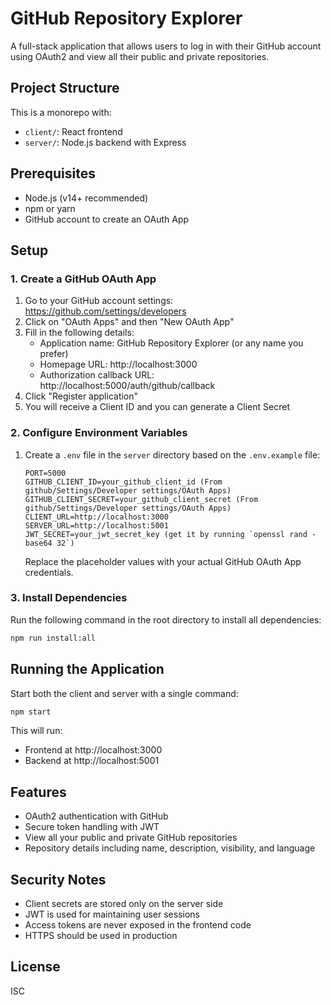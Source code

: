 # GitHub Repository Explorer

A full-stack application that allows users to log in with their GitHub account using OAuth2 and view all their public and private repositories.

## Project Structure

This is a monorepo with:
- `client/`: React frontend
- `server/`: Node.js backend with Express

## Prerequisites

- Node.js (v14+ recommended)
- npm or yarn
- GitHub account to create an OAuth App

## Setup

### 1. Create a GitHub OAuth App

1. Go to your GitHub account settings: https://github.com/settings/developers
2. Click on "OAuth Apps" and then "New OAuth App"
3. Fill in the following details:
   - Application name: GitHub Repository Explorer (or any name you prefer)
   - Homepage URL: http://localhost:3000
   - Authorization callback URL: http://localhost:5000/auth/github/callback
4. Click "Register application"
5. You will receive a Client ID and you can generate a Client Secret

### 2. Configure Environment Variables

1. Create a `.env` file in the `server` directory based on the `.env.example` file:
   ```
   PORT=5000
   GITHUB_CLIENT_ID=your_github_client_id (From github/Settings/Developer settings/OAuth Apps)
   GITHUB_CLIENT_SECRET=your_github_client_secret (From github/Settings/Developer settings/OAuth Apps)
   CLIENT_URL=http://localhost:3000
   SERVER_URL=http://localhost:5001
   JWT_SECRET=your_jwt_secret_key (get it by running `openssl rand -base64 32`)
   ```
   Replace the placeholder values with your actual GitHub OAuth App credentials.

### 3. Install Dependencies

Run the following command in the root directory to install all dependencies:

```bash
npm run install:all
```

## Running the Application

Start both the client and server with a single command:

```bash
npm start
```

This will run:
- Frontend at http://localhost:3000
- Backend at http://localhost:5001

## Features

- OAuth2 authentication with GitHub
- Secure token handling with JWT
- View all your public and private GitHub repositories
- Repository details including name, description, visibility, and language

## Security Notes

- Client secrets are stored only on the server side
- JWT is used for maintaining user sessions
- Access tokens are never exposed in the frontend code
- HTTPS should be used in production

## License

ISC 
